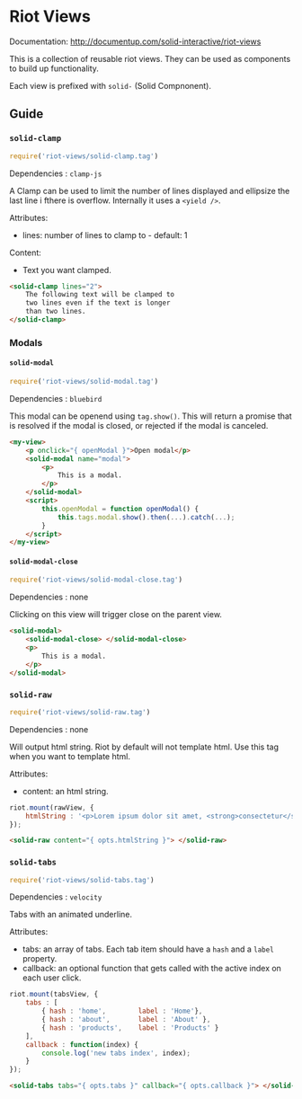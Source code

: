 # Riot Views

Documentation: http://documentup.com/solid-interactive/riot-views

This is a collection of reusable riot views. They can be used as components to build up functionality.

Each view is prefixed with `solid-` (Solid Compnonent).

## Guide

### `solid-clamp`

```javascript
require('riot-views/solid-clamp.tag')
```

Dependencies : `clamp-js`

A Clamp can be used to limit the number of lines displayed and ellipsize the last line i fthere is overflow. Internally
it uses a `<yield />`.

Attributes:
* lines: number of lines to clamp to - default: 1

Content:
* Text you want clamped.

```html
<solid-clamp lines="2">
    The following text will be clamped to
    two lines even if the text is longer
    than two lines.
</solid-clamp>
```

### Modals

#### `solid-modal`

```javascript
require('riot-views/solid-modal.tag')
```

Dependencies : `bluebird`

This modal can be openend using `tag.show()`. This will return a promise that is resolved if the modal is closed, or
 rejected if the modal is canceled.

```html
<my-view>
    <p onclick="{ openModal }">Open modal</p>
    <solid-modal name="modal">
        <p>
            This is a modal.
        </p>
    </solid-modal>
    <script>
        this.openModal = function openModal() {
            this.tags.modal.show().then(...).catch(...);
        }
    </script>
</my-view>
```



#### `solid-modal-close`

```javascript
require('riot-views/solid-modal-close.tag')
```

Dependencies : none

Clicking on this view will trigger close on the parent view.

```html
<solid-modal>
    <solid-modal-close> </solid-modal-close>
    <p>
        This is a modal.
    </p>
</solid-modal>
```

### `solid-raw`

```javascript
require('riot-views/solid-raw.tag')
```

Dependencies : none

Will output html string. Riot by default will not template html. Use this tag when you want to template html.

Attributes:
* content: an html string.

```javascript
riot.mount(rawView, {
    htmlString : '<p>Lorem ipsum dolor sit amet, <strong>consectetur</strong> adipisicing elit, sed do <strong>eiusmod</strong> tempor incididunt ut labore et dolore magna aliqua.</p>'
});
```

```html
<solid-raw content="{ opts.htmlString }"> </solid-raw>
```

### `solid-tabs`

```javascript
require('riot-views/solid-tabs.tag')
```

Dependencies : `velocity`

Tabs with an animated underline.

Attributes:
* tabs: an array of tabs. Each tab item should have a `hash` and a `label` property.
* callback: an optional function that gets called with the active index on each user click.

```javascript
riot.mount(tabsView, {
    tabs : [
        { hash : 'home',        label : 'Home'},
        { hash : 'about',       label : 'About' },
        { hash : 'products',    label : 'Products' }
    ],
    callback : function(index) {
        console.log('new tabs index', index);
    }
});
```

```html
<solid-tabs tabs="{ opts.tabs }" callback="{ opts.callback }"> </solid-tabs>
```

